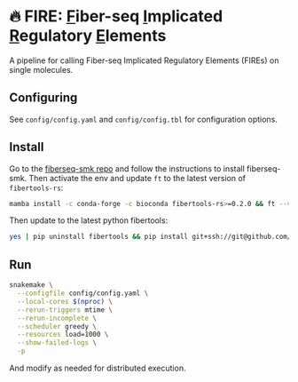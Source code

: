 # 🔥 **FIRE**: <ins>F</ins>iber-seq <ins>I</ins>mplicated <ins>R</ins>egulatory <ins>E</ins>lements
A pipeline for calling Fiber-seq Implicated Regulatory Elements (FIREs) on single molecules.

## Configuring
See `config/config.yaml` and `config/config.tbl` for configuration options.

## Install
Go to the [fiberseq-smk repo](https://github.com/fiberseq/fiberseq-smk) and follow the instructions to install fiberseq-smk.
Then activate the env and update `ft` to the latest version of `fibertools-rs`:
```bash
mamba install -c conda-forge -c bioconda fibertools-rs>=0.2.0 && ft --version
```
Then update to the latest python fibertools:
```bash
yes | pip uninstall fibertools && pip install git+ssh://git@github.com/mrvollger/fibertools.git; fibertools -h
```

## Run
```bash
snakemake \
  --configfile config/config.yaml \
  --local-cores $(nproc) \
  --rerun-triggers mtime \
  --rerun-incomplete \
  --scheduler greedy \
  --resources load=1000 \
  --show-failed-logs \
  -p 
```
And modify as needed for distributed execution. 